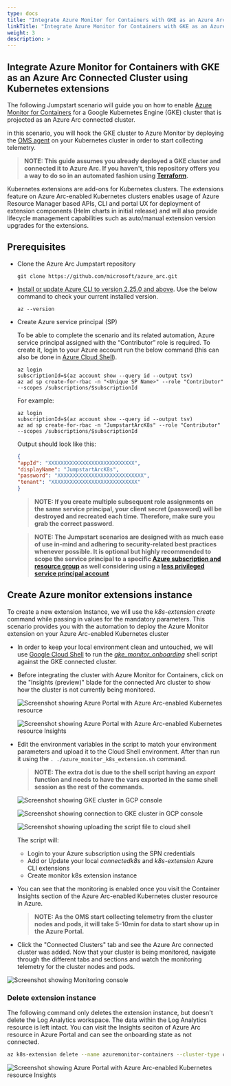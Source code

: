```yaml
---
type: docs
title: "Integrate Azure Monitor for Containers with GKE as an Azure Arc Connected Cluster using Kubernetes extensions"
linkTitle: "Integrate Azure Monitor for Containers with GKE as an Azure Arc Connected Cluster using Kubernetes extensions"
weight: 3
description: >
---
```


## Integrate Azure Monitor for Containers with GKE as an Azure Arc Connected Cluster using Kubernetes extensions

The following Jumpstart scenario will guide you on how to enable [Azure Monitor for Containers](https://docs.microsoft.com/azure/azure-monitor/insights/container-insights-overview) for a Google Kubernetes Engine (GKE) cluster that is projected as an Azure Arc connected cluster.

in this scenario, you will hook the GKE cluster to Azure Monitor by deploying the [OMS agent](https://docs.microsoft.com/azure/azure-monitor/platform/log-analytics-agent) on your Kubernetes cluster in order to start collecting telemetry.  

> **NOTE: This guide assumes you already deployed a GKE cluster and connected it to Azure Arc. If you haven't, this repository offers you a way to do so in an automated fashion using [Terraform](https://azurearcjumpstart.io/azure_arc_jumpstart/azure_arc_k8s/gke/gke_terraform/).**

Kubernetes extensions are add-ons for Kubernetes clusters. The extensions feature on Azure Arc-enabled Kubernetes clusters enables usage of Azure Resource Manager based APIs, CLI and portal UX for deployment of extension components (Helm charts in initial release) and will also provide lifecycle management capabilities such as auto/manual extension version upgrades for the extensions.

## Prerequisites

* Clone the Azure Arc Jumpstart repository

    ```shell
    git clone https://github.com/microsoft/azure_arc.git
    ```

* [Install or update Azure CLI to version 2.25.0 and above](https://docs.microsoft.com/cli/azure/install-azure-cli?view=azure-cli-latest). Use the below command to check your current installed version.

  ```shell
  az --version
  ```

* Create Azure service principal (SP)

    To be able to complete the scenario and its related automation, Azure service principal assigned with the “Contributor” role is required. To create it, login to your Azure account run the below command (this can also be done in [Azure Cloud Shell](https://shell.azure.com/)).

    ```shell
    az login
    subscriptionId=$(az account show --query id --output tsv)
    az ad sp create-for-rbac -n "<Unique SP Name>" --role "Contributor" --scopes /subscriptions/$subscriptionId
    ```

    For example:

    ```shell
    az login
    subscriptionId=$(az account show --query id --output tsv)
    az ad sp create-for-rbac -n "JumpstartArcK8s" --role "Contributor" --scopes /subscriptions/$subscriptionId
    ```

    Output should look like this:

    ```json
    {
    "appId": "XXXXXXXXXXXXXXXXXXXXXXXXXXXX",
    "displayName": "JumpstartArcK8s",
    "password": "XXXXXXXXXXXXXXXXXXXXXXXXXXXX",
    "tenant": "XXXXXXXXXXXXXXXXXXXXXXXXXXXX"
    }
    ```

    > **NOTE: If you create multiple subsequent role assignments on the same service principal, your client secret (password) will be destroyed and recreated each time. Therefore, make sure you grab the correct password**.

    > **NOTE: The Jumpstart scenarios are designed with as much ease of use in-mind and adhering to security-related best practices whenever possible. It is optional but highly recommended to scope the service principal to a specific [Azure subscription and resource group](https://docs.microsoft.com/cli/azure/ad/sp?view=azure-cli-latest) as well considering using a [less privileged service principal account](https://docs.microsoft.com/azure/role-based-access-control/best-practices)**

## Create Azure monitor extensions instance

To create a new extension Instance, we will use the _k8s-extension create_ command while passing in values for the mandatory parameters. This scenario provides you with the automation to deploy the Azure Monitor extension on your Azure Arc-enabled Kubernetes cluster

* In order to keep your local environment clean and untouched, we will use [Google Cloud Shell](https://cloud.google.com/shell) to run the [*gke_monitor_onboarding*](https://github.com/microsoft/azure_arc/blob/main/azure_arc_k8s_jumpstart/gke/gke_monitor_extension/azure_monitor_k8s_extension.sh) shell script against the GKE connected cluster.

* Before integrating the cluster with Azure Monitor for Containers, click on the "Insights (preview)" blade for the connected Arc cluster to show how the cluster is not currently being monitored.

    ![Screenshot showing Azure Portal with Azure Arc-enabled Kubernetes resource](./01.png)

    ![Screenshot showing Azure Portal with Azure Arc-enabled Kubernetes resource Insights](./02.png)

* Edit the environment variables in the script to match your environment parameters and upload it to the Cloud Shell environment. After than run it using the ```. ./azure_monitor_k8s_extension.sh``` command.

    > **NOTE: The extra dot is due to the shell script having an _export_ function and needs to have the vars exported in the same shell session as the rest of the commands.**

    ![Screenshot showing GKE cluster in GCP console](./03.png)

    ![Screenshot showing connection to GKE cluster in GCP console](./04.png)

    ![Screenshot showing uploading the script file to cloud shell](./05.png)

    The script will:

  * Login to your Azure subscription using the SPN credentials
  * Add or Update your local _connectedk8s_ and _k8s-extension_ Azure CLI extensions
  * Create monitor k8s extension instance

* You can see that the monitoring is enabled once you visit the Container Insights section of the Azure Arc-enabled Kubernetes cluster resource in Azure.

    > **NOTE: As the OMS start collecting telemetry from the cluster nodes and pods, it will take 5-10min for data to start show up in the Azure Portal.**

* Click the "Connected Clusters" tab and see the Azure Arc connected cluster was added. Now that your cluster is being monitored, navigate through the different tabs and sections and watch the monitoring telemetry for the cluster nodes and pods.  

![Screenshot showing Monitoring console](./06.png)

### Delete extension instance

The following command only deletes the extension instance, but doesn't delete the Log Analytics workspace. The data within the Log Analytics resource is left intact. You can visit the Insights seciton of Azure Arc resource in Azure Portal and can see the onboarding state as not connected.

```bash
az k8s-extension delete --name azuremonitor-containers --cluster-type connectedClusters --cluster-name <cluster-name> --resource-group <resource-group>
```

 ![Screenshot showing Azure Portal with Azure Arc-enabled Kubernetes resource Insights](./07.png)

